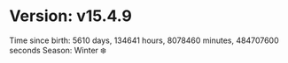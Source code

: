 # Version: v15.4.9
Time since birth: 5610 days, 134641 hours, 8078460 minutes, 484707600 seconds
Season: Winter ❄️
